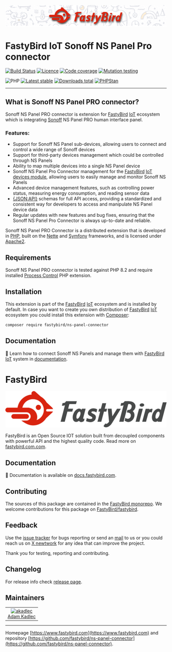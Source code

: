 <p align="center">
	<img src="https://github.com/fastybird/.github/blob/main/assets/repo_title.png?raw=true" alt="FastyBird"/>
</p>

# FastyBird IoT Sonoff NS Panel Pro connector

[![Build Status](https://img.shields.io/github/actions/workflow/status/FastyBird/ns-panel-connector/ci.yaml?style=flat-square)](https://github.com/FastyBird/ns-panel-connector/actions)
[![Licence](https://img.shields.io/github/license/FastyBird/ns-panel-connector?style=flat-square)](https://github.com/FastyBird/ns-panel-connector/blob/main/LICENSE.md)
[![Code coverage](https://img.shields.io/coverallsCoverage/github/FastyBird/ns-panel-connector?style=flat-square)](https://coveralls.io/r/FastyBird/ns-panel-connector)
[![Mutation testing](https://img.shields.io/endpoint?style=flat-square&url=https%3A%2F%2Fbadge-api.stryker-mutator.io%2Fgithub.com%2FFastyBird%2Fns-panel-connector%2Fmain)](https://dashboard.stryker-mutator.io/reports/github.com/FastyBird/ns-panel-connector/main)

![PHP](https://badgen.net/packagist/php/FastyBird/ns-panel-connector?cache=300&style=flat-square)
[![Latest stable](https://badgen.net/packagist/v/FastyBird/ns-panel-connector/latest?cache=300&style=flat-square)](https://packagist.org/packages/FastyBird/ns-panel-connector)
[![Downloads total](https://badgen.net/packagist/dt/FastyBird/ns-panel-connector?cache=300&style=flat-square)](https://packagist.org/packages/FastyBird/ns-panel-connector)
[![PHPStan](https://img.shields.io/badge/PHPStan-enabled-brightgreen.svg?style=flat-square)](https://github.com/phpstan/phpstan)

***

## What is Sonoff NS Panel PRO connector?

Sonoff NS Panel PRO connector is extension for [FastyBird](https://www.fastybird.com) [IoT](https://en.wikipedia.org/wiki/Internet_of_things) ecosystem
which is integrating [Sonoff](https://sonoff.tech) NS Panel PRO human interface panel.

### Features:

- Support for Sonoff NS Panel sub-devices, allowing users to connect and control a wide range of Sonoff devices
- Support for third-party devices management which could be controlled through NS Panels
- Ability to map multiple devices into a single NS Panel device
- Sonoff NS Panel Pro Connector management for the [FastyBird](https://www.fastybird.com) [IoT](https://en.wikipedia.org/wiki/Internet_of_things) [devices module](https://github.com/FastyBird/devices-module), allowing users to easily manage and monitor Sonoff NS Panels
- Advanced device management features, such as controlling power status, measuring energy consumption, and reading sensor data
- [{JSON:API}](https://jsonapi.org/) schemas for full API access, providing a standardized and consistent way for developers to access and manipulate NS Panel device data
- Regular updates with new features and bug fixes, ensuring that the Sonoff NS Panel Pro Connector is always up-to-date and reliable.

Sonoff NS Panel PRO Connector is a distributed extension that is developed in [PHP](https://www.php.net), built on the [Nette](https://nette.org) and [Symfony](https://symfony.com) frameworks,
and is licensed under [Apache2](http://www.apache.org/licenses/LICENSE-2.0).

## Requirements

Sonoff NS Panel PRO connector is tested against PHP 8.2 and require installed [Process Control](https://www.php.net/manual/en/book.pcntl.php) PHP extension.

## Installation

This extension is part of the [FastyBird](https://www.fastybird.com) [IoT](https://en.wikipedia.org/wiki/Internet_of_things) ecosystem and is installed by default.
In case you want to create you own distribution of [FastyBird](https://www.fastybird.com) [IoT](https://en.wikipedia.org/wiki/Internet_of_things) ecosystem you could install this extension with  [Composer](http://getcomposer.org/):

```sh
composer require fastybird/ns-panel-connector
```

## Documentation

:book: Learn how to connect Sonoff NS Panels and manage them with [FastyBird](https://www.fastybird.com) [IoT](https://en.wikipedia.org/wiki/Internet_of_things) system
in [documentation](https://github.com/FastyBird/ns-panel-connector/wiki).

# FastyBird

<p align="center">
	<img src="https://github.com/fastybird/.github/blob/main/assets/fastybird_row.svg?raw=true" alt="FastyBird"/>
</p>

FastyBird is an Open Source IOT solution built from decoupled components with powerful API and the highest quality code. Read more on [fastybird.com.com](https://www.fastybird.com).

## Documentation

:book: Documentation is available on [docs.fastybird.com](https://docs.fastybird.com).

## Contributing

The sources of this package are contained in the [FastyBird monorepo](https://github.com/FastyBird/fastybird). We welcome
contributions for this package on [FastyBird/fastybird](https://github.com/FastyBird/).

## Feedback

Use the [issue tracker](https://github.com/FastyBird/fastybird/issues) for bugs reporting or send an [mail](mailto:code@fastybird.com)
to us or you could reach us on [X newtwork](https://x.com/fastybird) for any idea that can improve the project.

Thank you for testing, reporting and contributing.

## Changelog

For release info check [release page](https://github.com/FastyBird/fastybird/releases).

## Maintainers

<table>
	<tbody>
		<tr>
			<td align="center">
				<a href="https://github.com/akadlec">
					<img alt="akadlec" width="80" height="80" src="https://avatars3.githubusercontent.com/u/1866672?s=460&amp;v=4" />
				</a>
				<br>
				<a href="https://github.com/akadlec">Adam Kadlec</a>
			</td>
		</tr>
	</tbody>
</table>

***
Homepage [https://www.fastybird.com](https://www.fastybird.com) and
repository [https://github.com/fastybird/ns-panel-connector](https://github.com/fastybird/ns-panel-connector).
